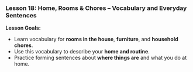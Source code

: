 ### Lesson 18: Home, Rooms & Chores – Vocabulary and Everyday Sentences
**Lesson Goals:**
- Learn vocabulary for **rooms in the house**, **furniture**, and **household chores**.  
- Use this vocabulary to describe your **home and routine**.  
- Practice forming sentences about **where things are** and what you do at home.  
